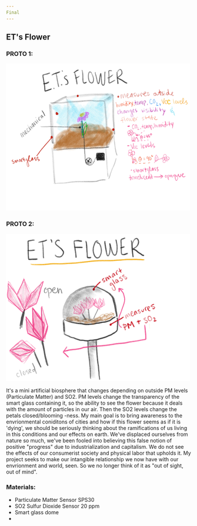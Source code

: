 ```yaml
---
Final
---
```


## ET's Flower

### PROTO 1:
<img src ="/img/ETs Flower 2.JPG" width="500" height= "400"> 

### PROTO 2:
<img src ="/img/ET's-Flower.jpg" width="500" height= "400"> 


It's a mini artificial biosphere that changes depending on outside PM levels (Particulate Matter) and SO2. PM levels change the transparency of the smart glass containing it, so the ability to see the flower because it deals with the amount of particles in our air. Then the SO2 levels change the petals closed/blooming -ness. 
My main goal is to bring awareness to the envrionmental coniditons of cities and how if this flower seems as if it is 'dying', we should be seriously thinking about the ramifications of us living in this conditions and our effects on earth. We've displaced ourselves from nature so much, we've been fooled into believing this false notion of positive "progress" due to industrialization and capitalism. We do not see the effects of our consumerist society and physical labor that upholds it. My project seeks to make our intangible relationship we now have with our envrionment and world, seen. So we no longer think of it as "out of sight, out of mind". 


### Materials: 
- Particulate Matter Sensor SPS30
- SO2 Sulfur Dioxide Sensor 20 ppm
- Smart glass dome
- 
